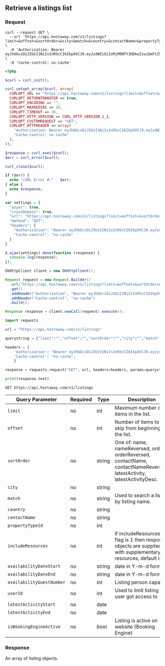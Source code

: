 ## Retrieve a listings list

### Request

```shell
curl --request GET \
  --url 'https://api.hostaway.com/v1/listings?limit=&offset=&sortOrder=&city=&match=&country=&contactName=&propertyTypeId=' \
  -H 'Authorization: Bearer eyJhbGciOiJIUzI1NiIsInR5cCI6IkpXVCJ9.eyJzdWIiOiIxMjM0NTY3ODkwIiwibmFtZSI6IkpvaG4gRG9lIiwiaWF0IjoxNTE2MjM5MDIyfQ.SflKxwRJSMeKKF2QT4fwpMeJf36POk6yJV_adQssw5c' \
  -H 'Cache-control: no-cache'
```

```php
<?php

$curl = curl_init();

curl_setopt_array($curl, array(
  CURLOPT_URL => "https://api.hostaway.com/v1/listings?limit=&offset=&sortOrder=&city=&match=&country=&contactName=&propertyTypeId=",
  CURLOPT_RETURNTRANSFER => true,
  CURLOPT_ENCODING => "",
  CURLOPT_MAXREDIRS => 10,
  CURLOPT_TIMEOUT => 30,
  CURLOPT_HTTP_VERSION => CURL_HTTP_VERSION_1_1,
  CURLOPT_CUSTOMREQUEST => "GET",
  CURLOPT_HTTPHEADER => array(
    "Authorization: Bearer eyJhbGciOiJIUzI1NiIsInR5cCI6IkpXVCJ9.eyJzdWIiOiIxMjM0NTY3ODkwIiwibmFtZSI6IkpvaG4gRG9lIiwiaWF0IjoxNTE2MjM5MDIyfQ.SflKxwRJSMeKKF2QT4fwpMeJf36POk6yJV_adQssw5c",
    "Cache-control: no-cache"
  ),
));

$response = curl_exec($curl);
$err = curl_error($curl);

curl_close($curl);

if ($err) {
  echo "cURL Error #:" . $err;
} else {
  echo $response;
}
```

```javascript
var settings = {
  "async": true,
  "crossDomain": true,
  "url": "https://api.hostaway.com/v1/listings?limit=&offset=&sortOrder=&city=&match=&country=&isSyncig=&contactName=&propertyTypeId=",
  "method": "GET",
  "headers": {
    "Authorization": "Bearer eyJhbGciOiJIUzI1NiIsInR5cCI6IkpXVCJ9.eyJzdWIiOiIxMjM0NTY3ODkwIiwibmFtZSI6IkpvaG4gRG9lIiwiaWF0IjoxNTE2MjM5MDIyfQ.SflKxwRJSMeKKF2QT4fwpMeJf36POk6yJV_adQssw5c",
    "Cache-control": "no-cache"
  }
}

$.ajax(settings).done(function (response) {
  console.log(response);
});
```

```java
OkHttpClient client = new OkHttpClient();

Request request = new Request.Builder()
  .url("https://api.hostaway.com/v1/listings?limit=&offset=&sortOrder=&city=&match=&country=&contactName=&propertyTypeId=")
  .get()
  .addHeader("Authorization", "Bearer eyJhbGciOiJIUzI1NiIsInR5cCI6IkpXVCJ9.eyJzdWIiOiIxMjM0NTY3ODkwIiwibmFtZSI6IkpvaG4gRG9lIiwiaWF0IjoxNTE2MjM5MDIyfQ.SflKxwRJSMeKKF2QT4fwpMeJf36POk6yJV_adQssw5c")
  .addHeader("Cache-control", "no-cache")
  .build();

Response response = client.newCall(request).execute();
```

```python
import requests

url = "https://api.hostaway.com/v1/listings"

querystring = {"limit":"","offset":"","sortOrder":"","city":"","match":"","country":"","contactName":"","propertyTypeId":""}

headers = {
    'Authorization': "Bearer eyJhbGciOiJIUzI1NiIsInR5cCI6IkpXVCJ9.eyJzdWIiOiIxMjM0NTY3ODkwIiwibmFtZSI6IkpvaG4gRG9lIiwiaWF0IjoxNTE2MjM5MDIyfQ.SflKxwRJSMeKKF2QT4fwpMeJf36POk6yJV_adQssw5c",
    'Cache-control': "no-cache",
    }

response = requests.request("GET", url, headers=headers, params=querystring)

print(response.text)
```

`GET https://api.hostaway.com/v1/listings`

Query Parameter | Required | Type | Description
--------- | -------- | ---- | -----------
`limit` | no | int | Maximum number of items in the list.
`offset` | no | int | Number of items to skip from beginning of the list.
`sortOrder` | no | string | One of: name, nameReversed, order, orderReversed, contactName, contactNameReversed, latestActivity, latestActivityDesc.
`city` | no | string | 
`match` | no | string | Used to search a listing by listing name.
`country` | no | string |
`contactName` | no | string |
`propertyTypeId` | no | int |
`includeResources` | no | int | if includeResources flag is 1 then response objects are supplied with supplementary resources, default is 0.
`availabilityDateStart` | no | string | date in Y-m-d format
`availabilityDateEnd` | no | string | date in Y-m-d format
`availabilityGuestNumber` | no | int | Listing person capacity
`userId` | no | int | Used to limit listing to user got access to
`latestActivityStart` | no | date |
`latestActivityEnd` | no | date |
`isBookingEngineActive` | no | bool | Listing is active on website (Booking Engine)
### Response

An array of listing objects.
